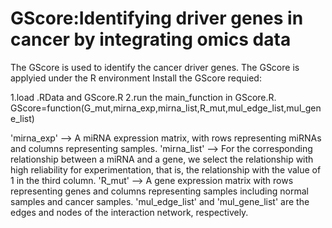 # GScore:Identifying driver genes in cancer by integrating omics data


The GScore is used to identify the cancer driver genes.
The GScore is applyied under the R environment
Install the GScore requied:

1.load  .RData   and GScore.R
2.run the main_function in GScore.R.
GScore=function(G_mut,mirna_exp,mirna_list,R_mut,mul_edge_list,mul_gene_list)

'mirna_exp' --> A miRNA expression matrix, with rows representing miRNAs and columns representing samples.
'mirna_list' --> For the corresponding relationship between a miRNA and a gene, we select the relationship with high reliability for experimentation, that is, the relationship with the value of 1 in the third column.
'R_mut' --> A gene expression matrix with rows representing genes and columns representing samples including normal samples and cancer samples.
'mul_edge_list' and 'mul_gene_list' are the edges and nodes of the interaction network, respectively.

